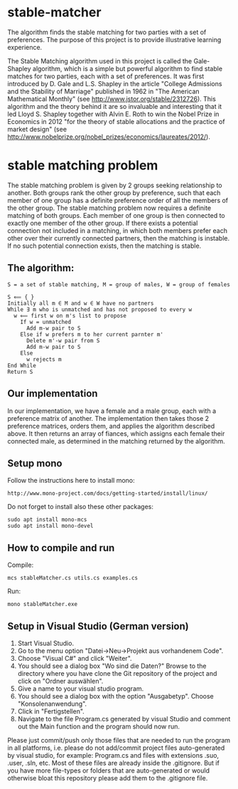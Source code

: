 # stable-matcher
The algorithm finds the stable matching for two parties with a set of preferences. The purpose of this project is to provide illustrative learning experience.

The Stable Matching algorithm used in this project is called the Gale-Shapley algorithm, which is a simple but powerful algorithm to find stable matches for two parties, each with a set of preferences. It was first introduced by D. Gale and L.S. Shapley in the article "College Admissions and the Stability of Marriage" published in 1962 in "The American Mathematical Monthly" (see http://www.jstor.org/stable/2312726). This algorithm and the theory behind it are so invaluable and interesting that it led Lloyd S. Shapley together with Alvin E. Roth to win the Nobel Prize in Economics in 2012 "for the theory of stable allocations and the practice of market design" (see http://www.nobelprize.org/nobel_prizes/economics/laureates/2012/).

# stable matching problem
The stable matching problem is given by 2 groups seeking relationship to another.
Both groups rank the other group by preference, such that each member of one group has a definite preference order of all the members of the other group.
The stable matching problem now requires a definite matching of both groups. Each member of one group is then connected to exactly one member of the other group.
If there exists a potential connection not included in a matching, in which both members prefer each other over their currently connected partners, then the matching is instable.
If no such potential connection exists, then the matching is stable.

## The algorithm:
```
S = a set of stable matching, M = group of males, W = group of females

S ⟸ { }
Initially all m ∈ M and w ∈ W have no partners
While ∃ m who is unmatched and has not proposed to every w
  w ⟸ first w on m's list to propose
    If w = unmatched
      Add m-w pair to S
    Else if w prefers m to her current parnter m'
      Delete m'-w pair from S
      Add m-w pair to S
    Else
      w rejects m
End While
Return S
```

## Our implementation
In our implementation, we have a female and a male group, each with a preference matrix of another.
The implementation then takes those 2 preference matrices, orders them, and applies the algorithm described above.
It then returns an array of fiances, which assigns each female their connected male, as determined in the matching returned by the algorithm.

## Setup mono
Follow the instructions here to install mono:
```
http://www.mono-project.com/docs/getting-started/install/linux/
```

Do not forget to install also these other packages:
```
sudo apt install mono-mcs
sudo apt install mono-devel
```

## How to compile and run
Compile:
```
mcs stableMatcher.cs utils.cs examples.cs
```
Run:
```
mono stableMatcher.exe
```

## Setup in Visual Studio (German version)

1. Start Visual Studio.
2. Go to the menu option "Datei->Neu->Projekt aus vorhandenem Code".
3. Choose "Visual C#" and click "Weiter".
4. You should see a dialog box "Wo sind die Daten?" Browse to the directory where you have clone the Git repository of the project and click on "Ordner auswählen".
5. Give a name to your visual studio program.
6. You should see a dialog box with the option "Ausgabetyp". Choose "Konsolenanwendung".
7. Click in "Fertigstellen".
8. Navigate to the file Program.cs generated by visual Studio and comment out the Main function and the program should now run.

Please just commit/push only those files that are needed to run the program in all platforms, i.e. please do not add/commit project files auto-generated by visual studio, for example: Program.cs and files with extensions .suo, .user, .sln, etc. Most of these files are already inside the .gitignore. But if you have more file-types or folders that are auto-generated or would otherwise bloat this repository please add them to the .gitignore file.
